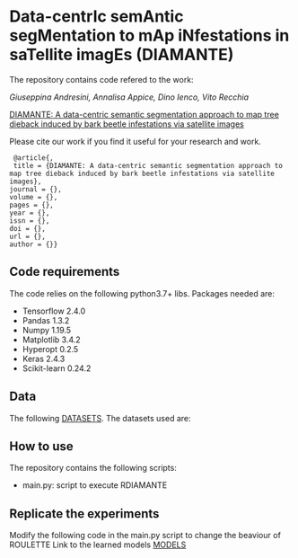 # Data-centrIc semAntic segMentation to mAp iNfestations in saTellite imagEs  (DIAMANTE)


The repository contains code refered to the work:

_Giuseppina Andresini, Annalisa Appice, Dino Ienco, Vito Recchia_

[DIAMANTE: A data-centric semantic segmentation approach to map tree dieback induced by bark beetle infestations via satellite images]() 

Please cite our work if you find it useful for your research and work.
```
 @article{,
 title = {DIAMANTE: A data-centric semantic segmentation approach to map tree dieback induced by bark beetle infestations via satellite images},
journal = {},
volume = {},
pages = {},
year = {},
issn = {},
doi = {},
url = {},
author = {}}

```


## Code requirements
The code relies on the following python3.7+ libs.
Packages needed are:
* Tensorflow 2.4.0
* Pandas 1.3.2
* Numpy 1.19.5
* Matplotlib 3.4.2
* Hyperopt 0.2.5
* Keras 2.4.3
* Scikit-learn 0.24.2



## Data
The following [DATASETS]([https://drive.google.com/drive/folders/1NbkApPwjgzWX2s-zZEb7gSDP1oT3Ea4m?usp=sharing](https://drive.google.com/drive/folders/16u83KnN996dollCMzUdgOEL6do6p5NJr?usp=drive_link)).
The datasets used are:



## How to use

The repository contains the following scripts:
* main.py:  script to execute RDIAMANTE


## Replicate the experiments
Modify the following code in the main.py script to change the beaviour of ROULETTE
Link to the learned models [MODELS]((https://drive.google.com/drive/folders/1j0nxUXlBo2dUZin5sXupeGxMx2N1-slh?usp=sharing))











